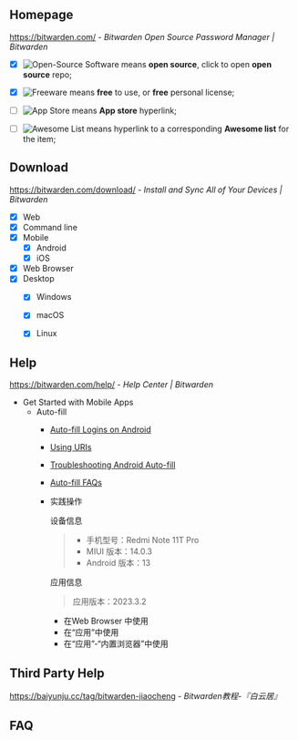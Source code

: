 ## Homepage

https://bitwarden.com/ - *Bitwarden Open Source Password Manager | Bitwarden*

- [x] ![Open-Source Software][OSS Icon] means **open source**, click to open **open source** repo;
- [x] ![Freeware][Freeware Icon] means **free** to use, or **free** personal license;
- [ ] ![App Store][app-store Icon] means **App store** hyperlink;
- [ ] ![Awesome List][awesome-list Icon] means hyperlink to a corresponding **Awesome list** for the item;


## Download

https://bitwarden.com/download/ - *Install and Sync All of Your Devices | Bitwarden*

- [x] Web
- [x] Command line
- [x] Mobile
  - [x] Android
  - [x] iOS
- [x] Web Browser
- [x] Desktop
  - [x] Windows
  - [x] macOS
  - [x] Linux


## Help

https://bitwarden.com/help/ - *Help Center | Bitwarden*

- Get Started with Mobile Apps
  - Auto-fill
    - [Auto-fill Logins on Android](https://bitwarden.com/help/auto-fill-android/)
    - [Using URIs](https://bitwarden.com/help/uri-match-detection/)
    - [Troubleshooting Android Auto-fill](https://bitwarden.com/help/auto-fill-android-troubleshooting/)
    - [Auto-fill FAQs](https://bitwarden.com/help/autofill-faqs/)
    - 实践操作

        设备信息
        > - 手机型号：Redmi Note 11T Pro
        > - MIUI 版本：14.0.3
        > - Android 版本：13
        
        应用信息
        > 应用版本：2023.3.2
        
        - 在Web Browser 中使用
        - 在“应用”中使用
        - 在“应用”-“内置浏览器”中使用


## Third Party Help

https://baiyunju.cc/tag/bitwarden-jiaocheng - _Bitwarden教程-『白云居』_


## FAQ


[OSS Icon]: https://jaywcjlove.github.io/sb/ico/min-oss.svg "Open Source Software"
[Freeware Icon]: https://jaywcjlove.github.io/sb/ico/min-free.svg "Freeware"
[app-store Icon]: https://jaywcjlove.github.io/sb/ico/min-app-store.svg "App Store Software"
[awesome-list Icon]: https://jaywcjlove.github.io/sb/ico/min-awesome.svg "Awesome List"